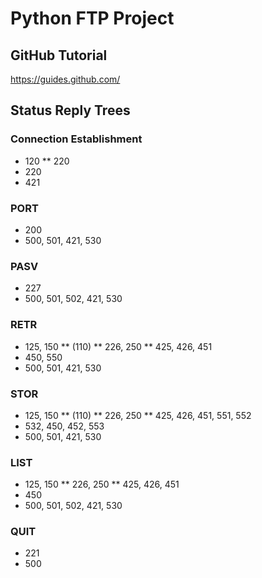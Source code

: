 # Python FTP Project

## GitHub Tutorial
https://guides.github.com/

## Status Reply Trees
### Connection Establishment
* 120
** 220
* 220
* 421

### PORT
* 200
* 500, 501, 421, 530

### PASV
* 227
* 500, 501, 502, 421, 530

### RETR
* 125, 150
** (110)
** 226, 250
** 425, 426, 451
* 450, 550
* 500, 501, 421, 530

### STOR
* 125, 150
** (110)
** 226, 250
** 425, 426, 451, 551, 552
* 532, 450, 452, 553
* 500, 501, 421, 530

### LIST
* 125, 150
** 226, 250
** 425, 426, 451
* 450
* 500, 501, 502, 421, 530

### QUIT
* 221
* 500
